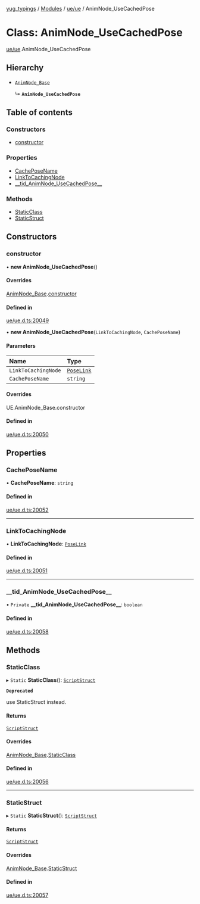 [yug_typings](../README.md) / [Modules](../modules.md) / [ue/ue](../modules/ue_ue.md) / AnimNode\_UseCachedPose

# Class: AnimNode\_UseCachedPose

[ue/ue](../modules/ue_ue.md).AnimNode_UseCachedPose

## Hierarchy

- [`AnimNode_Base`](ue_ue.AnimNode_Base.md)

  ↳ **`AnimNode_UseCachedPose`**

## Table of contents

### Constructors

- [constructor](ue_ue.AnimNode_UseCachedPose.md#constructor)

### Properties

- [CachePoseName](ue_ue.AnimNode_UseCachedPose.md#cacheposename)
- [LinkToCachingNode](ue_ue.AnimNode_UseCachedPose.md#linktocachingnode)
- [\_\_tid\_AnimNode\_UseCachedPose\_\_](ue_ue.AnimNode_UseCachedPose.md#__tid_animnode_usecachedpose__)

### Methods

- [StaticClass](ue_ue.AnimNode_UseCachedPose.md#staticclass)
- [StaticStruct](ue_ue.AnimNode_UseCachedPose.md#staticstruct)

## Constructors

### constructor

• **new AnimNode_UseCachedPose**()

#### Overrides

[AnimNode_Base](ue_ue.AnimNode_Base.md).[constructor](ue_ue.AnimNode_Base.md#constructor)

#### Defined in

[ue/ue.d.ts:20049](https://github.com/YugMetaverse/yug_typings/blob/25cad34/ue/ue.d.ts#L20049)

• **new AnimNode_UseCachedPose**(`LinkToCachingNode`, `CachePoseName`)

#### Parameters

| Name | Type |
| :------ | :------ |
| `LinkToCachingNode` | [`PoseLink`](ue_ue.PoseLink.md) |
| `CachePoseName` | `string` |

#### Overrides

UE.AnimNode\_Base.constructor

#### Defined in

[ue/ue.d.ts:20050](https://github.com/YugMetaverse/yug_typings/blob/25cad34/ue/ue.d.ts#L20050)

## Properties

### CachePoseName

• **CachePoseName**: `string`

#### Defined in

[ue/ue.d.ts:20052](https://github.com/YugMetaverse/yug_typings/blob/25cad34/ue/ue.d.ts#L20052)

___

### LinkToCachingNode

• **LinkToCachingNode**: [`PoseLink`](ue_ue.PoseLink.md)

#### Defined in

[ue/ue.d.ts:20051](https://github.com/YugMetaverse/yug_typings/blob/25cad34/ue/ue.d.ts#L20051)

___

### \_\_tid\_AnimNode\_UseCachedPose\_\_

• `Private` **\_\_tid\_AnimNode\_UseCachedPose\_\_**: `boolean`

#### Defined in

[ue/ue.d.ts:20058](https://github.com/YugMetaverse/yug_typings/blob/25cad34/ue/ue.d.ts#L20058)

## Methods

### StaticClass

▸ `Static` **StaticClass**(): [`ScriptStruct`](ue_ue.ScriptStruct.md)

**`Deprecated`**

use StaticStruct instead.

#### Returns

[`ScriptStruct`](ue_ue.ScriptStruct.md)

#### Overrides

[AnimNode_Base](ue_ue.AnimNode_Base.md).[StaticClass](ue_ue.AnimNode_Base.md#staticclass)

#### Defined in

[ue/ue.d.ts:20056](https://github.com/YugMetaverse/yug_typings/blob/25cad34/ue/ue.d.ts#L20056)

___

### StaticStruct

▸ `Static` **StaticStruct**(): [`ScriptStruct`](ue_ue.ScriptStruct.md)

#### Returns

[`ScriptStruct`](ue_ue.ScriptStruct.md)

#### Overrides

[AnimNode_Base](ue_ue.AnimNode_Base.md).[StaticStruct](ue_ue.AnimNode_Base.md#staticstruct)

#### Defined in

[ue/ue.d.ts:20057](https://github.com/YugMetaverse/yug_typings/blob/25cad34/ue/ue.d.ts#L20057)

